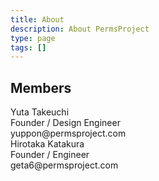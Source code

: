 ```yaml
---
title: About
description: About PermsProject
type: page
tags: []
---
```


## Members

<div class="avatars">
  <div class="avatar yuppon">
    <div class="head"></div>
    <div class="icon"></div>
    <div class="name">Yuta Takeuchi</div>
    <div class="body">
      <div>Founder / Design Engineer</div>
      <div>
        <i data-feather="mail"></i>
        <span>yuppon@permsproject.com</span>
      </div>
    </div>
    <div class="social">
      <a href="//twitter.com/yuppon" target="new">
        <i data-feather="twitter"></i>
      </a>
      <a href="//www.facebook.com/yuta.takeuchi.52" target="new">
        <i data-feather="facebook"></i>
      </a>
      <a href="//www.instagram.com/yuppon" target="new">
        <i data-feather="instagram"></i>
      </a>
    </div>
  </div>
  <div class="avatar geta6">
    <div class="head"></div>
    <div class="icon"></div>
    <div class="name">Hirotaka Katakura</div>
    <div class="body">
      <div>Founder / Engineer</div>
      <div>
        <i data-feather="mail"></i>
        <span>geta6@permsproject.com</span>
      </div>
    </div>
    <div class="social">
      <a href="//twitter.com/geta6" target="new">
        <i data-feather="twitter"></i>
      </a>
      <a href="//www.facebook.com/geta6" target="new">
        <i data-feather="facebook"></i>
      </a>
      <a href="//www.instagram.com/geta6" target="new">
        <i data-feather="instagram"></i>
      </a>
      <a href="//github.com/geta6" target="new">
        <i data-feather="github"></i>
      </a>
    </div>
  </div>
</div>
